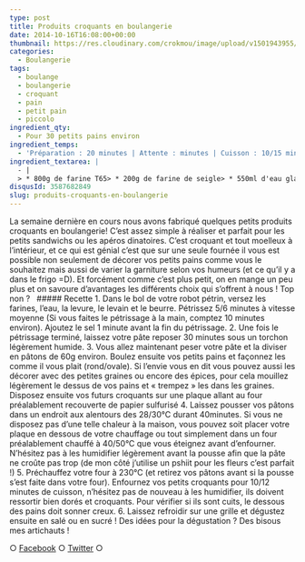 ```yaml
---
type: post
title: Produits croquants en boulangerie
date: 2014-10-16T16:08:00+00:00
thumbnail: https://res.cloudinary.com/crokmou/image/upload/v1501943955/petit-croquant-pain-recette-crokmou-blog-culinaire-2.jpg
categories: 
  - Boulangerie
tags: 
  - boulange
  - boulangerie
  - croquant
  - pain
  - petit pain
  - piccolo
ingredient_qty: 
  - Pour 30 petits pains environ
ingredient_temps: 
  - 'Préparation : 20 minutes | Attente : minutes | Cuisson : 10/15 minutes'
ingredient_textarea: |
  - |
  > * 800g de farine T65> * 200g de farine de seigle> * 550ml d'eau glacée> * 17g de sel> * 25g de levure de boulanger> * 15g de levain> * 25g de beurre
disqusId: 3587682849
slug: produits-croquants-en-boulangerie
---
```


La semaine dernière en cours nous avons fabriqué quelques petits produits croquants en boulangerie! C’est assez simple à réaliser et parfait pour les petits sandwichs ou les apéros dinatoires. C’est croquant et tout moelleux à l’intérieur, et ce qui est génial c’est que sur une seule fournée il vous est possible non seulement de décorer vos petits pains comme vous le souhaitez mais aussi de varier la garniture selon vos humeurs (et ce qu’il y a dans le frigo =D). Et forcément comme c’est plus petit, on en mange un peu plus et on savoure d’avantages les différents choix qui s’offrent à nous ! Top non ?   ##### Recette 1\. Dans le bol de votre robot pétrin, versez les farines, l’eau, la levure, le levain et le beurre. Pétrissez 5/6 minutes à vitesse moyenne (Si vous faites le pétrissage à la main, comptez 10 minutes environ). Ajoutez le sel 1 minute avant la fin du pétrissage. 2\. Une fois le pétrissage terminé, laissez votre pâte reposer 30 minutes sous un torchon légèrement humide. 3\. Vous allez maintenant peser votre pâte et la diviser en pâtons de 60g environ. Boulez ensuite vos petits pains et façonnez les comme il vous plait (rond/ovale). Si l’envie vous en dit vous pouvez aussi les décorer avec des petites graines ou encore des épices, pour cela mouillez légèrement le dessus de vos pains et « trempez » les dans les graines. Disposez ensuite vos futurs croquants sur une plaque allant au four préalablement recouverte de papier sulfurisé 4\. Laissez pousser vos pâtons dans un endroit aux alentours des 28/30°C durant 40minutes. Si vous ne disposez pas d’une telle chaleur à la maison, vous pouvez soit placer votre plaque en dessous de votre chauffage ou tout simplement dans un four préalablement chauffé à 40/50°C que vous éteignez avant d’enfourner. N’hésitez pas à les humidifier légèrement avant la pousse afin que la pâte ne croûte pas trop (de mon côté j’utilise un pshiit pour les fleurs c’est parfait !) 5\. Préchauffez votre four à 230°C (et retirez vos pâtons avant si la pousse s’est faite dans votre four). Enfournez vos petits croquants pour 10/12 minutes de cuisson, n’hésitez pas de nouveau à les humidifier, ils doivent ressortir bien dorés et croquants. Pour vérifier si ils sont cuits, le dessous des pains doit sonner creux. 6\. Laissez refroidir sur une grille et dégustez ensuite en salé ou en sucré ! Des idées pour la dégustation ? Des bisous mes artichauts !

○ [Facebook](https://www.facebook.com/crokmou.blog) ○ [Twitter](https://twitter.com/Crokmou) ○
